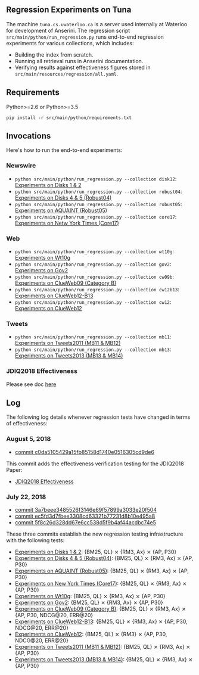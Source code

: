 ## Regression Experiments on Tuna

The machine `tuna.cs.uwaterloo.ca` is a server used internally at Waterloo for development of Anserini.
The regression script `src/main/python/run_regression.py` runs end-to-end regression experiments for various collections, which includes:

+ Building the index from scratch.
+ Running all retrieval runs in Anserini documentation.
+ Verifying results against effectiveness figures stored in `src/main/resources/regression/all.yaml`.

## Requirements

Python>=2.6 or Python>=3.5

```
pip install -r src/main/python/requirements.txt
```

## Invocations

Here's how to run the end-to-end experiments:

### Newswire

+ `python src/main/python/run_regression.py --collection disk12`: [Experiments on Disks 1 &amp; 2](experiments-disk12.md)
+ `python src/main/python/run_regression.py --collection robust04`: [Experiments on Disks 4 &amp; 5 (Robust04)](experiments-robust04.md)
+ `python src/main/python/run_regression.py --collection robust05`: [Experiments on AQUAINT (Robust05)](experiments-robust05.md)
+ `python src/main/python/run_regression.py --collection core17`: [Experiments on Netw York Times (Core17)](experiments-core17.md)

### Web

+ `python src/main/python/run_regression.py --collection wt10g`: [Experiments on Wt10g](experiments-wt10g.md)
+ `python src/main/python/run_regression.py --collection gov2`: [Experiments on Gov2](experiments-gov2.md)
+ `python src/main/python/run_regression.py --collection cw09b`: [Experiments on ClueWeb09  (Category B)](experiments-cw09b.md)
+ `python src/main/python/run_regression.py --collection cw12b13`: [Experiments on ClueWeb12-B13](experiments-cw12b13.md)
+ `python src/main/python/run_regression.py --collection cw12`: [Experiments on ClueWeb12](experiments-cw12.md)

### Tweets

+ `python src/main/python/run_regression.py --collection mb11`: [Experiments on Tweets2011 (MB11 &amp; MB12)](experiments-mb11.md)
+ `python src/main/python/run_regression.py --collection mb13`: [Experiments on Tweets2013 (MB13 &amp; MB14)](experiments-mb13.md)

### JDIQ2018 Effectiveness

Please see doc [here](experiments-jdiq2018.md)

## Log

The following log details whenever regression tests have changed in terms of effectiveness:

### August 5, 2018

+ [commit c0da5105429a15fb85158d1740e0516305cd9de6](https://github.com/castorini/Anserini/commit/c0da5105429a15fb85158d1740e0516305cd9de6)

This commit adds the effectiveness verification testing for the JDIQ2018 Paper:

+ [JDIQ2018 Effectiveness](jdiq2018-effectiveness.md)

### July 22, 2018

+ [commit 3a7beee3485526f3146e69f57899a3033e20f504](https://github.com/castorini/Anserini/commit/3a7beee3485526f3146e69f57899a3033e20f504)
+ [commit ec5fd3d7fbee3308cd63321b77231d8b10e495a8](https://github.com/castorini/Anserini/commit/ec5fd3d7fbee3308cd63321b77231d8b10e495a8)
+ [commit 5f8c26d328dd67e6cc538d5f9b4af44acdbc74e5](https://github.com/castorini/Anserini/commit/5f8c26d328dd67e6cc538d5f9b4af44acdbc74e5)

These three commits establish the new regression testing infrastructure with the following tests:

+ [Experiments on Disks 1 &amp; 2](experiments-disk12.md): {BM25, QL} &#10799; {RM3, Ax} &#10799; {AP, P30}
+ [Experiments on Disks 4 &amp; 5 (Robust04)](experiments-robust04.md): {BM25, QL} &#10799; {RM3, Ax} &#10799; {AP, P30}
+ [Experiments on AQUAINT (Robust05)](experiments-robust05.md): {BM25, QL} &#10799; {RM3, Ax} &#10799; {AP, P30}
+ [Experiments on New York Times (Core17)](experiments-core17.md): {BM25, QL} &#10799; {RM3, Ax} &#10799; {AP, P30}
+ [Experiments on Wt10g](experiments-wt10g.md): {BM25, QL} &#10799; {RM3, Ax} &#10799; {AP, P30}
+ [Experiments on Gov2](experiments-gov2.md): {BM25, QL} &#10799; {RM3, Ax} &#10799; {AP, P30}
+ [Experiments on ClueWeb09 (Category B)](experiments-cw09b.md): {BM25, QL} &#10799; {RM3, Ax} &#10799; {AP, P30, NDCG@20, ERR@20}
+ [Experiments on ClueWeb12-B13](experiments-cw12b13.md): {BM25, QL} &#10799; {RM3, Ax} &#10799; {AP, P30, NDCG@20, ERR@20}
+ [Experiments on ClueWeb12](experiments-cw12.md): {BM25, QL} &#10799; {RM3} &#10799; {AP, P30, NDCG@20, ERR@20}
+ [Experiments on Tweets2011 (MB11 &amp; MB12)](experiments-mb11.md): {BM25, QL} &#10799; {RM3, Ax} &#10799; {AP, P30}
+ [Experiments on Tweets2013 (MB13 &amp; MB14)](experiments-mb13.md): {BM25, QL} &#10799; {RM3, Ax} &#10799; {AP, P30}
